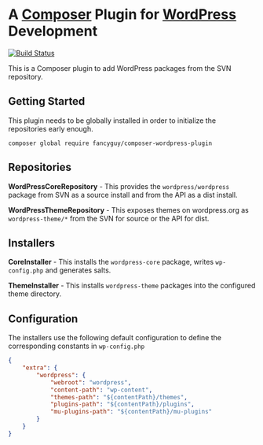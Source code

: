# A [Composer](http://getcomposer.org) Plugin for [WordPress](http://wordpress.org) Development

[![Build Status](http://img.shields.io/travis/fancyguy/composer-wordpress-plugin.svg)](http://travis-ci.org/fancyguy/composer-wordpress-plugin)

This is a Composer plugin to add WordPress packages from the SVN repository.

## Getting Started

This plugin needs to be globally installed in order to initialize the repositories early enough.

```
composer global require fancyguy/composer-wordpress-plugin
```

## Repositories

**WordPressCoreRepository** - This provides the `wordpress/wordpress` package from SVN as a source install and from the API as a dist install.

**WordPressThemeRepository** - This exposes themes on wordpress.org as `wordpress-theme/*` from the SVN for source or the API for dist.

## Installers

**CoreInstaller** - This installs the `wordpress-core` package, writes `wp-config.php` and generates salts.

**ThemeInstaller** - This installs `wordpress-theme` packages into the configured theme directory.

## Configuration

The installers use the following default configuration to define the corresponding constants in `wp-config.php`

```json
{
    "extra": {
        "wordpress": {
            "webroot": "wordpress",
            "content-path": "wp-content",
            "themes-path": "${contentPath}/themes",
            "plugins-path": "${contentPath}/plugins",
            "mu-plugins-path": "${contentPath}/mu-plugins"
        }
    }
}
```
